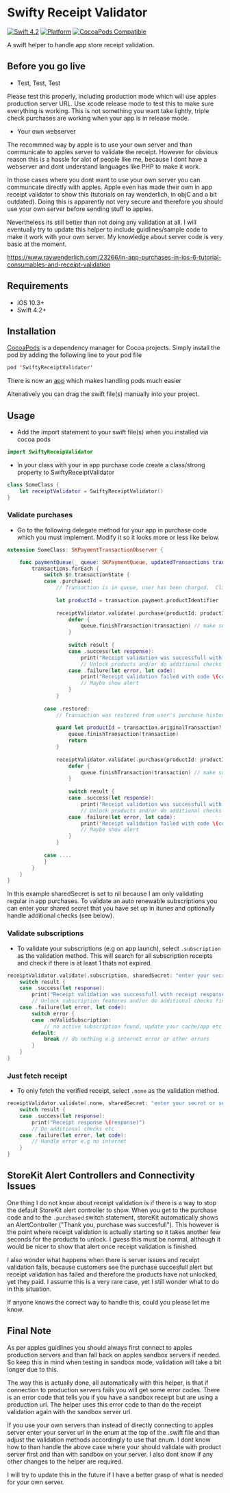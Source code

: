 # Swifty Receipt Validator

[![Swift 4.2](https://img.shields.io/badge/swift-4.2-ED523F.svg?style=flat)](https://swift.org/download/)
[![Platform](https://img.shields.io/cocoapods/p/SwiftyReceiptValidator.svg?style=flat)]()
[![CocoaPods Compatible](https://img.shields.io/cocoapods/v/SwiftyReceiptValidator.svg)](https://img.shields.io/cocoapods/v/SwiftyReceiptValidator.svg)

A swift helper to handle app store receipt validation.

## Before you go live

- Test, Test, Test

Please test this properly, including production mode which will use apples production server URL. Use xcode release mode to test this to make sure everything is working. This is not something you want take lightly, triple check purchases are working when your app is in release mode.

- Your own webserver

The recommned way by apple is to use your own server and than communicate to apples server to validate the receipt.
However for obvious reason this is a hassle for alot of people like me, because I dont have a webserver and dont understand languages like PHP to make it work.

In those cases where you dont want to use your own server you can communcate directly with apples. 
Apple even has made their own in app receipt validator to show this (tutorials on ray wenderlich, in objC and a bit outdated). Doing this is apparently not very secure and therefore you should use your own server before sending stuff to apples. 

Nevertheless its still better than not doing any validation at all. I will eventually try to update this helper to include guidlines/sample code to make it work with your own server. My knowledge about server code is very basic at the moment.

https://www.raywenderlich.com/23266/in-app-purchases-in-ios-6-tutorial-consumables-and-receipt-validation

## Requirements

- iOS 10.3+
- Swift 4.2+

## Installation

[CocoaPods](https://developers.google.com/admob/ios/quick-start#streamlined_using_cocoapods) is a dependency manager for Cocoa projects. Simply install the pod by adding the following line to your pod file

```swift
pod 'SwiftyReceiptValidator'
```

There is now an [app](https://cocoapods.org/app) which makes handling pods much easier

Altenatively you can drag the swift file(s) manually into your project.

## Usage

- Add the import statement to your swift file(s) when you installed via cocoa pods

```swift
import SwiftyReceipValidator
```

- In your class with your in app purchase code create a class/strong property to SwiftyReceiptValidator

```swift
class SomeClass {
    let receiptValidator = SwiftyReceiptValidator()
}
```

### Validate purchases

- Go to the following delegate method for your app in purchase code which you must implement. Modify it so it looks more or less like below.


```swift
extension SomeClass: SKPaymentTransactionObserver {

    func paymentQueue(_ queue: SKPaymentQueue, updatedTransactions transactions: [SKPaymentTransaction]) {
        transactions.forEach {
            switch $0.transactionState {
            case .purchased:
                // Transaction is in queue, user has been charged.  Client should complete the transaction.
            
                let productId = transaction.payment.productIdentifier
            
                receiptValidator.validate(.purchase(productId: productId), sharedSecret: nil) { result in
                    defer {
                        queue.finishTransaction(transaction) // make sure this is in the validation closure
                    }
            
                    switch result {
                    case .success(let response):
                        print("Receipt validation was successfull with receipt response \(response)")
                        // Unlock products and/or do additional checks
                    case .failure(let error, let code):
                        print("Receipt validation failed with code \(code), error \(error.localizedDescription)")    
                        // Maybe show alert
                    }
                }
            
            case .restored:
                // Transaction was restored from user's purchase history.  Client should complete the transaction.
            
                guard let productId = transaction.originalTransaction?.payment.productIdentifier else {
                    queue.finishTransaction(transaction)
                    return
                }
            
                receiptValidator.validate(.purchase(productId: productId), sharedSecret: nil) { result in
                    defer {
                        queue.finishTransaction(transaction) // make sure this is in the validation closure
                    }
            
                    switch result {
                    case .success(let response):
                        print("Receipt validation was successfull with receipt response \(response)")
                        // Unlock products and/or do additional checks
                    case .failure(let error, let code):
                        print("Receipt validation failed with code \(code), error \(error.localizedDescription)")  
                        // Maybe show alert
                    }
                }
                
            case ....
            }
        }
    }
}               
```

In this example sharedSecret is set to nil because I am only validating regular in app purchases. To validate an auto renewable subscriptions you can enter your shared secret that you have set up in itunes and optionally handle additional checks (see below).

### Validate subscriptions

- To validate your subscriptions (e.g on app launch), select `.subscription` as the validation method. This will search for all subscription receipts and check if there is at least 1 thats not expired.

```swift
receiptValidator.validate(.subscription, sharedSecret: "enter your secret or set to nil") { result in
    switch result {
    case .success(let response):
        print("Receipt validation was successfull with receipt response \(response)")
        // Unlock subscription features and/or do additional checks first
    case .failure(let error, let code):
        switch error {
        case .noValidSubscription:
            // no active subscription found, update your cache/app etc
        default:
            break // do nothing e.g internet error or other errors
        }
    }
}
```

### Just fetch receipt

- To only fetch the verified receipt, select `.none` as the validation method.

```swift
receiptValidator.validate(.none, sharedSecret: "enter your secret or set to nil") { result in
    switch result {
    case .success(let response):
        print("Receipt response \(response)")
        // Do additional checks etc
    case .failure(let error, let code):
        // Handle error e.g no internet
    }
}
```

## StoreKit Alert Controllers and Connectivity Issues

One thing I do not know about receipt validation is if there is a way to stop the default StoreKit alert controller to show. When you get to the purchase code and to the `.purchased` switch statement, storeKit automatically shows an AlertController ("Thank you, purchase was succesfull"). This however is the point where receipt validation is actually starting so it takes another few seconds for the products to unlock. I guess this must be normal, although it would be nicer to show that alert once receipt validation is finished.

I also wonder what happens when there is server issues and receipt validation fails, because customers see the purchase succesfull alert but receipt validation has failed and therefore the products have not unlocked, yet they paid.
I assume this is a very rare case, yet I still wonder what to do in this situation. 

If anyone knows the correct way to handle this, could you please let me know.

## Final Note

As per apples guidlines you should always first connect to apples production servers and than fall back on apples sandbox servers if needed. So keep this in mind when testing in sandbox mode, validation will take a bit longer due to this.

The way this is actually done, all automatically with this helper, is that if connection to production servers fails you will get some error codes. There is an error code that tells you if you have a sandbox receipt but are using a production url. The helper uses this error code to than do the receipt validation again with the sandbox server url.

If you use your own servers than instead of directly connecting to apples server enter your server url in the enum at the top of the .swift file and than adjust the validation methods accordingly to use that enum. I dont know how to than handle the above case where your should validate with product server first and than with sandbox on your server. I also dont know if any other changes to the helper are required.

I will try to update this in the future if I have a better grasp of what is needed for your own server.
